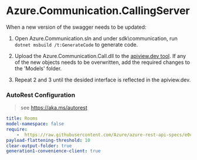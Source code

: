 # Azure.Communication.CallingServer

When a new version of the swagger needs to be updated:
1. Open Azure.Communication.sln and under sdk\communication, run `dotnet msbuild /t:GenerateCode` to generate code.

2. Upload the Azure.Communication.Call.dll to the [apiview.dev tool](https://apiview.dev/).
If any of the new objects needs to be overwritten, add the required changes to the 'Models' folder.

3. Repeat 2 and 3 until the desided interface is reflected in the apiview.dev.

### AutoRest Configuration
> see https://aka.ms/autorest

```yaml
title: Rooms
model-namespace: false
require:
    -  https://raw.githubusercontent.com/Azure/azure-rest-api-specs/e0ceb9c7d62d0ac289e9c4657cb273f189398bf9/specification/communication/data-plane/Rooms/readme.md
payload-flattening-threshold: 10
clear-output-folder: true
generation1-convenience-client: true
```
